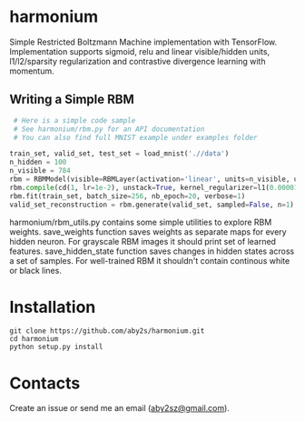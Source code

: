 # harmonium
Simple Restricted Boltzmann Machine implementation with TensorFlow.
Implementation supports sigmoid, relu and linear visible/hidden units, l1/l2/sparsity regularization and contrastive divergence learning with momentum.



## Writing a Simple RBM

```python
 # Here is a simple code sample
 # See harmonium/rbm.py for an API documentation
 # You can also find full MNIST example under examples folder

train_set, valid_set, test_set = load_mnist('.//data')
n_hidden = 100
n_visible = 784
rbm = RBMModel(visible=RBMLayer(activation='linear', units=n_visible, use_bias=True, sampled=False), hidden=RBMLayer(activation='sigmoid', units=n_hidden, use_bias=True, sampled=True))
rbm.compile(cd(1, lr=1e-2), unstack=True, kernel_regularizer=l1(0.00001))
rbm.fit(train_set, batch_size=256, nb_epoch=20, verbose=1)
valid_set_reconstruction = rbm.generate(valid_set, sampled=False, n=1)
```
harmonium/rbm_utils.py contains some simple utilities to explore RBM weights.
save_weights function saves weights as separate maps for every hidden neuron. For grayscale RBM images it should print set of learned features.
save_hidden_state function saves changes in hidden states across a set of samples. For well-trained RBM it shouldn't contain continous white or black lines.

# Installation

```shell
git clone https://github.com/aby2s/harmonium.git
cd harmonium
python setup.py install
```

# Contacts

Create an issue or send me an email (aby2sz@gmail.com).


